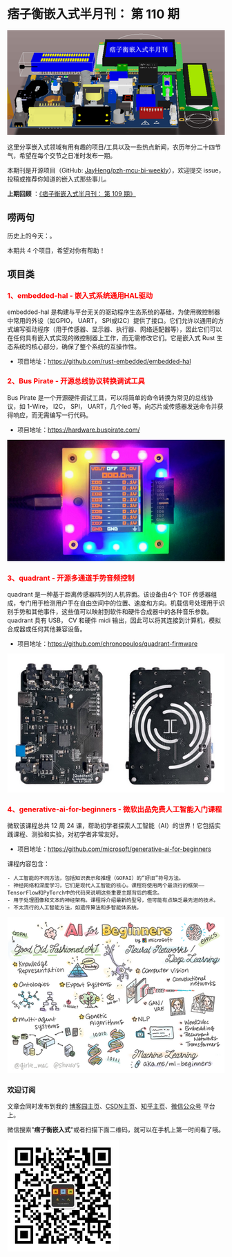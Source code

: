# 痞子衡嵌入式半月刊： 第 110 期

![](https://raw.githubusercontent.com/JayHeng/pzh-mcu-bi-weekly/master/pics/pzh_mcu_bi_weekly.PNG)

这里分享嵌入式领域有用有趣的项目/工具以及一些热点新闻，农历年分二十四节气，希望在每个交节之日准时发布一期。

本期刊是开源项目（GitHub: [JayHeng/pzh-mcu-bi-weekly](https://github.com/JayHeng/pzh-mcu-bi-weekly)），欢迎提交 issue，投稿或推荐你知道的嵌入式那些事儿。

**上期回顾** ：[《痞子衡嵌入式半月刊： 第 109 期》](https://www.cnblogs.com/henjay724/p/18464218)

## 唠两句

历史上的今天：。

本期共 4 个项目，希望对你有帮助！

## 项目类

### <font color="red">1、embedded-hal - 嵌入式系统通用HAL驱动</font>

embedded-hal 是构建与平台无关的驱动程序生态系统的基础，为使用微控制器中常用的外设（如GPIO， UART， SPI或I2C）提供了接口。它们允许以通用的方式编写驱动程序（用于传感器、显示器、执行器、网络适配器等），因此它们可以在任何具有嵌入式实现的微控制器上工作，而无需修改它们。它是嵌入式 Rust 生态系统的核心部分，确保了整个系统的互操作性。

 * 项目地址：https://github.com/rust-embedded/embedded-hal

### <font color="red">2、Bus Pirate - 开源总线协议转换调试工具</font>

Bus Pirate 是一个开源硬件调试工具，可以将简单的命令转换为常见的总线协议，如 1-Wire， I2C， SPI， UART，几个led 等。向芯片或传感器发送命令并获得响应，而无需编写一行代码。  

 * 项目地址：https://hardware.buspirate.com/

![](https://raw.githubusercontent.com/JayHeng/pzh-mcu-bi-weekly/master/pics/issue-110/BusPirate.PNG)

### <font color="red">3、quadrant - 开源多通道手势音频控制</font>

quadrant 是一种基于距离传感器阵列的人机界面。该设备由4个 TOF 传感器组成，专门用于检测用户手在自由空间中的位置、速度和方向。机载信号处理用于识别手势和其他事件，这些值可以映射到软件和硬件合成器中的各种音乐参数。quadrant 具有 USB， CV 和硬件 midi 输出，因此可以将其连接到计算机，模拟合成器或任何其他兼容设备。  

 * 项目地址：https://github.com/chronopoulos/quadrant-firmware

![](https://raw.githubusercontent.com/JayHeng/pzh-mcu-bi-weekly/master/pics/issue-110/quadrant.PNG)

### <font color="red">4、generative-ai-for-beginners - 微软出品免费人工智能入门课程</font>

微软该课程总共 12 周 24 课，帮助初学者探索人工智能（AI）的世界！它包括实践课程、测验和实验，对初学者非常友好。  

 * 项目地址：https://github.com/microsoft/generative-ai-for-beginners

课程内容包含：

```text
- 人工智能的不同方法，包括知识表示和推理（GOFAI）的“好旧”符号方法。
- 神经网络和深度学习，它们是现代人工智能的核心。课程将使用两个最流行的框架——TensorFlow和PyTorch中的代码来说明这些重要主题背后的概念。
- 用于处理图像和文本的神经架构。课程将介绍最新的型号，但可能有点缺乏最先进的技术。
- 不太流行的人工智能方法，如遗传算法和多智能体系统。
```

![](https://raw.githubusercontent.com/JayHeng/pzh-mcu-bi-weekly/master/pics/issue-110/generative-ai-for-beginners.PNG)

### 欢迎订阅

文章会同时发布到我的 [博客园主页](https://www.cnblogs.com/henjay724/)、[CSDN主页](https://blog.csdn.net/henjay724)、[知乎主页](https://www.zhihu.com/people/henjay724)、[微信公众号](http://weixin.sogou.com/weixin?type=1&query=痞子衡嵌入式) 平台上。

微信搜索"__痞子衡嵌入式__"或者扫描下面二维码，就可以在手机上第一时间看了哦。

![](https://raw.githubusercontent.com/JayHeng/pzhmcu-picture/master/wechat/pzhMcu_qrcode_258x258.jpg)

